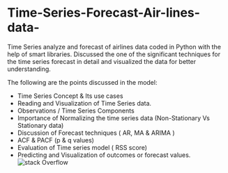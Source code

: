# Time-Series-Forecast-Air-lines-data-
Time Series analyze and forecast of airlines data coded in Python with the help of smart libraries. Discussed the one of the significant techniques for the time series forecast in detail and visualized the data for better understanding.

The following are the points discussed in the model:
- Time Series Concept & Its use cases
- Reading and Visualization of Time Series data.
- Observations / Time Series Components
- Importance of Normalizing the time series data (Non-Stationary Vs Stationary data)
- Discussion of Forecast techniques ( AR, MA & ARIMA )
- ACF & PACF (p & q values) 
- Evaluation of Time series model ( RSS score)
- Predicting and Visualization of outcomes or forecast values.
![stack Overflow](http://lmsotfy.com/so.png)

